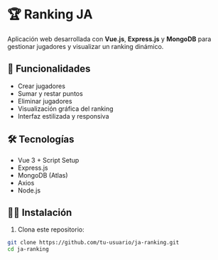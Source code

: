 # 🏆 Ranking JA

Aplicación web desarrollada con **Vue.js**, **Express.js** y **MongoDB** para gestionar jugadores y visualizar un ranking dinámico.

## 🚀 Funcionalidades

- Crear jugadores
- Sumar y restar puntos
- Eliminar jugadores
- Visualización gráfica del ranking
- Interfaz estilizada y responsiva

## 🛠️ Tecnologías

- Vue 3 + Script Setup
- Express.js
- MongoDB (Atlas)
- Axios
- Node.js

## 🧑‍💻 Instalación

1. Clona este repositorio:

```bash
git clone https://github.com/tu-usuario/ja-ranking.git
cd ja-ranking
